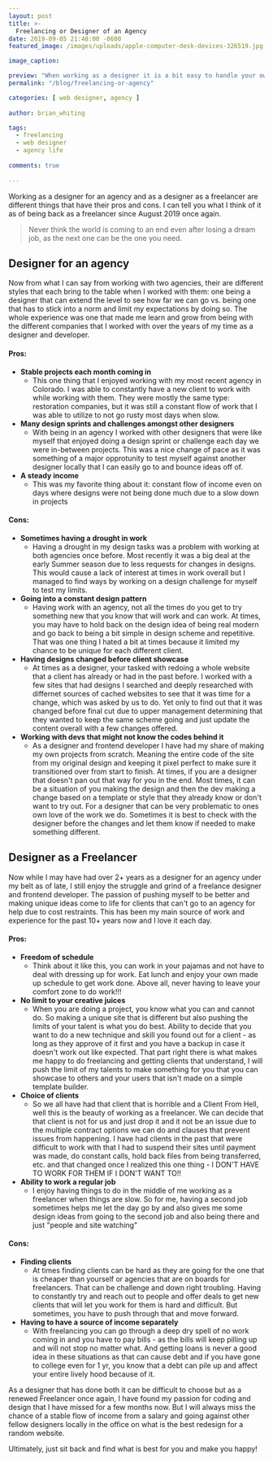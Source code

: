 ```yaml
---
layout: post
title: >-
  Freelancing or Designer of an Agency
date: 2019-09-05 21:48:00 -0600
featured_image: /images/uploads/apple-computer-desk-devices-326519.jpg

image_caption: 

preview: "When working as a designer it is a bit easy to handle your own time you work. But agency also works their best to give you some benefits to being in a stable agency."
permalink: "/blog/freelancing-or-agency"

categories: [ web designer, agency ]
  
author: brian_whiting

tags:
  - freelancing
  - web designer
  - agency life
  
comments: true
  
---
```


Working as a designer for an agency and as a designer as a freelancer are different things that have their pros and cons. I can tell you what I think of it as of being back as a freelancer since August 2019 once again.

> Never think the world is coming to an end even after losing a dream job, as the next one can be the one you need.

## Designer for an agency

Now from what I can say from working with two agencies, their are different styles that each bring to the table when I worked with them: one being a designer that can extend the level to see how far we can go vs. being one that has to stick into a norm and limit my expectations by doing so. The whole experience was one that made me learn and grow from being with the different companies that I worked with over the years of my time as a designer and developer.

#### Pros:

* **Stable projects each month coming in**
  * This one thing that I enjoyed working with my most recent agency in Colorado. I was able to constantly have a new client to work with while working with them. They were mostly the same type: restoration companies, but it was still a constant flow of work that I was able to utilize to not go rusty most days when slow.
* **Many design sprints and challenges amongst other designers**
  * With being in an agency I worked with other designers that were like myself that enjoyed doing a design sprint or challenge each day we were in-between projects. This was a nice change of pace as it was something of a major opprotunity to test myself against another designer locally that I can easily go to and bounce ideas off of.
* **A steady income**
  * This was my favorite thing about it: constant flow of income even on days where designs were not being done much due to a slow down in projects

#### Cons:

* **Sometimes having a drought in work**
  * Having a drought in my design tasks was a problem with working at both agencies once before. Most recently it was a big deal at the early Summer season due to less requests for changes in designs. This would cause a lack of interest at times in work overall but I managed to find ways by working on a design challenge for myself to test my limits.
* **Going into a constant design pattern**
  * Having work with an agency, not all the times do you get to try something new that you know that will work and can work. At times, you may have to hold back on the design idea of being real modern and go back to being a bit simple in design scheme and repetitive. That was one thing I hated a bit at times because it limited my chance to be unique for each different client.
* **Having designs changed before client showcase**
  * At times as a designer, your tasked with redoing a whole website that a client has already or had in the past before. I worked with a few sites that had designs I searched and deeply researched with differnet sources of cached websites to see that it was time for a change, which was asked by us to do. Yet only to find out that it was changed before final cut due to upper management determining that they wanted to keep the same scheme going and just update the content overall with a few changes offered.
* **Working with devs that might not know the codes behind it**
  * As a designer and frontend developer I have had my share of making my own projects from scratch. Meaning the entire code of the site from my original design and keeping it pixel perfect to make sure it transitioned over from start to finish. At times, if you are a designer that doesn't pan out that way for you in the end. Most times, it can be a situation of you making the design and then the dev making a change based on a template or style that they already know or don't want to try out. For a designer that can be very problematic to ones own love of the work we do. Sometimes it is best to check with the designer before the changes and let them know if needed to make something different.

## Designer as a Freelancer

Now while I may have had over 2+ years as a designer for an agency under my belt as of late, I still enjoy the struggle and grind of a freelance designer and frontend developer. The passion of pushing myself to be better and making unique ideas come to life for clients that can't go to an agency for help due to cost restraints. This has been my main source of work and experience for the past 10+ years now and I love it each day.

#### Pros:

* **Freedom of schedule**
  * Think about it like this, you can work in your pajamas and not have to deal with dressing up for work. Eat lunch and enjoy your own made up schedule to get work done. Above all, never having to leave your comfort zone to do work\!\!\!
* **No limit to your creative juices**
  * When you are doing a project, you know what you can and cannot do. So making a unique site that is different but also pushing the limits of your talent is what you do best. Ability to decide that you want to do a new technique and skill you found out for a client - as long as they approve of it first and you have a backup in case it doesn't work out like expected. That part right there is what makes me happy to do freelancing and getting clients that understand, I will push the limit of my talents to make something for you that you can showcase to others and your users that isn't made on a simple template builder.
* **Choice of clients**
  * So we all have had that client that is horrible and a Client From Hell, well this is the beauty of working as a freelancer. We can decide that that client is not for us and just drop it and it not be an issue due to the multiple contract options we can do and clauses that prevent issues from happening. I have had clients in the past that were difficult to work with that I had to suspend their sites until payment was made, do constant calls, hold back files from being transferred, etc. and that changed once I realized this one thing - I DON'T HAVE TO WORK FOR THEM IF I DON'T WANT TO\!\!
* **Ability to work a regular job**
  * I enjoy having things to do in the middle of me working as a freelancer when things are slow. So for me, having a second job sometimes helps me let the day go by and also gives me some design ideas from going to the second job and also being there and just "people and site watching"

#### Cons:

* **Finding clients**
  * At times finding clients can be hard as they are going for the one that is cheaper than yourself or agencies that are on boards for freelancers. That can be challenge and down right troubling. Having to constantly try and reach out to people and offer deals to get new clients that will let you work for them is hard and difficult. But sometimes, you have to push through that and move forward.
* **Having to have a source of income separately**
  * With freelancing you can go through a deep dry spell of no work coming in and you have to pay bills - as the bills will keep pilling up and will not stop no matter what. And getting loans is never a good idea in these situations as that can cause debt and if you have gone to college even for 1 yr, you know that a debt can pile up and affect your entire lively hood because of it.

As a designer that has done both it can be difficult to choose but as a renewed Freelancer once again, I have found my passion for coding and design that I have missed for a few months now. But I will always miss the chance of a stable flow of income from a salary and going against other fellow designers locally in the office on what is the best redesign for a random website.

Ultimately, just sit back and find what is best for you and make you happy\!